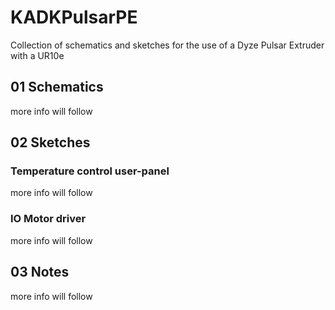 # KADKPulsarPE
Collection of schematics and sketches for the use of a Dyze Pulsar Extruder with a UR10e

## 01 Schematics
more info will follow

## 02 Sketches
### Temperature control user-panel
more info will follow
### IO Motor driver
more info will follow

## 03 Notes
more info will follow


